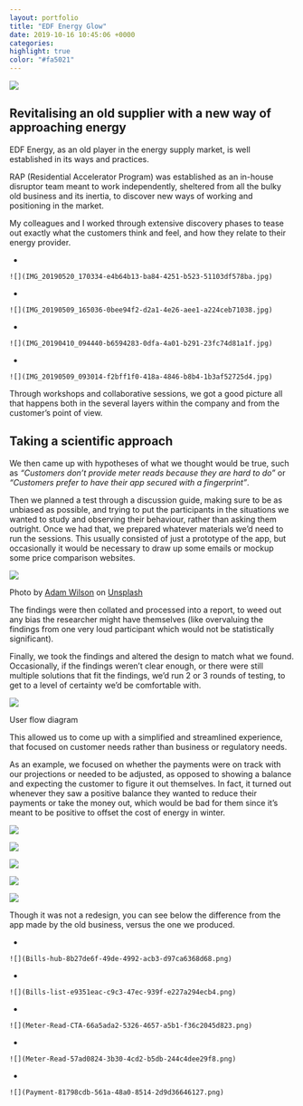 ```yaml
---
layout: portfolio
title: "EDF Energy Glow"
date: 2019-10-16 10:45:06 +0000
categories:
highlight: true
color: "#fa5021"
---
```


![](EDF-feature.png)

## Revitalising an old supplier with a new way of approaching energy

EDF Energy, as an old player in the energy supply market, is well established in its ways and practices.

RAP (Residential Accelerator Program) was established as an in-house disruptor team meant to work independently, sheltered from all the bulky old business and its inertia, to discover new ways of working and positioning in the market.

My colleagues and I worked through extensive discovery phases to tease out exactly what the customers think and feel, and how they relate to their energy provider.

-

    ![](IMG_20190520_170334-e4b64b13-ba84-4251-b523-51103df578ba.jpg)

-

    ![](IMG_20190509_165036-0bee94f2-d2a1-4e26-aee1-a224ceb71038.jpg)

-

    ![](IMG_20190410_094440-b6594283-0dfa-4a01-b291-23fc74d81a1f.jpg)

-

    ![](IMG_20190509_093014-f2bff1f0-418a-4846-b8b4-1b3af52725d4.jpg)

Through workshops and collaborative sessions, we got a good picture all that happens both in the several layers within the company and from the customer’s point of view.

## Taking a scientific approach

We then came up with hypotheses of what we thought would be true, such as _“Customers don’t provide meter reads because they are hard to do”_ or _“Customers prefer to have their app secured with a fingerprint”_.

Then we planned a test through a discussion guide, making sure to be as unbiased as possible, and trying to put the participants in the situations we wanted to study and observing their behaviour, rather than asking them outright. Once we had that, we prepared whatever materials we’d need to run the sessions. This usually consisted of just a prototype of the app, but occasionally it would be necessary to draw up some emails or mockup some price comparison websites.

![](-efc88fe9-6628-4200-9d35-dae197c7320cphoto-1549732565-d673b928da7f)

Photo by [Adam Wilson](https://unsplash.com/@fourcolourblack?utm_source=unsplash&utm_medium=referral&utm_content=creditCopyText) on [Unsplash](https://unsplash.com/?utm_source=unsplash&utm_medium=referral&utm_content=creditCopyText)

The findings were then collated and processed into a report, to weed out any bias the researcher might have themselves (like overvaluing the findings from one very loud participant which would not be statistically significant).

Finally, we took the findings and altered the design to match what we found. Occasionally, if the findings weren’t clear enough, or there were still multiple solutions that fit the findings, we’d run 2 or 3 rounds of testing, to get to a level of certainty we’d be comfortable with.

![](Screenshot-2019-09-14-at-17-3da57f97-4ea3-4373-95a2-ae9e6e41c978.14.16.png)

User flow diagram

This allowed us to come up with a simplified and streamlined experience, that focused on customer needs rather than business or regulatory needs.

As an example, we focused on whether the payments were on track with our projections or needed to be adjusted, as opposed to showing a balance and expecting the customer to figure it out themselves. In fact, it turned out whenever they saw a positive balance they wanted to reduce their payments or take the money out, which would be bad for them since it’s meant to be positive to offset the cost of energy in winter.

![](EDF-New-Payment-87eae343-2878-477c-8103-5a84b36c1a5f.png)

![](EDF-New-Bills-hub-14fe8eee-14ec-4710-940a-4794843f03eb.png)

![](EDF-New-Bills-list-4c69dbe8-68e8-450d-ba83-496cb601df72.png)

![](EDF-New-Meter-Read-6f222a65-07c8-4cec-ab5a-49d729538242.png)

![](EDF-New-Meter-Read-CTA-b0ea559a-4c08-476a-8ff1-8ef5faac2c17.png)

Though it was not a redesign, you can see below the difference from the app made by the old business, versus the one we produced.

-

    ![](Bills-hub-8b27de6f-49de-4992-acb3-d97ca6368d68.png)

-

    ![](Bills-list-e9351eac-c9c3-47ec-939f-e227a294ecb4.png)

-

    ![](Meter-Read-CTA-66a5ada2-5326-4657-a5b1-f36c2045d823.png)

-

    ![](Meter-Read-57ad0824-3b30-4cd2-b5db-244c4dee29f8.png)

-

    ![](Payment-81798cdb-561a-48a0-8514-2d9d36646127.png)

